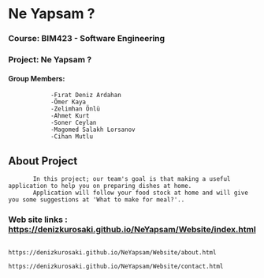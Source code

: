 # Ne Yapsam ?

### Course:  BIM423 - Software Engineering
### Project: Ne Yapsam ?
#### Group Members: 
                -Fırat Deniz Ardahan
                -Ömer Kaya
                -Zelimhan Önlü
                -Ahmet Kurt
                -Soner Ceylan
                -Magomed Salakh Lorsanov
                -Cihan Mutlu
                
                
                
  ##                              About Project   
                                
                               
           In this project; our team's goal is that making a useful application to help you on preparing dishes at home. 
           Application will follow your food stock at home and will give you some suggestions at 'What to make for meal?'.. 
           
 ### Web site links : https://denizkurosaki.github.io/NeYapsam/Website/index.html
                      https://denizkurosaki.github.io/NeYapsam/Website/about.html
                      https://denizkurosaki.github.io/NeYapsam/Website/contact.html
                      
